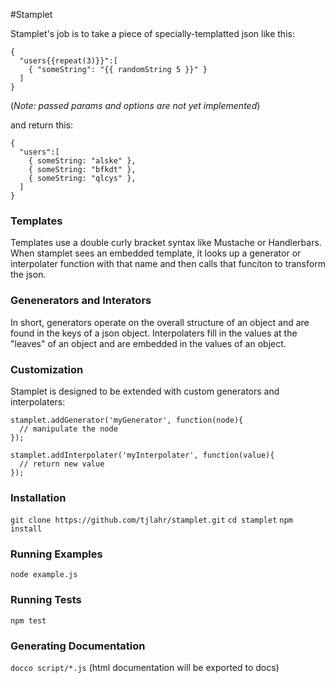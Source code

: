 #Stamplet

Stamplet's job is to take a piece of specially-templatted json like this:

```
{
  "users{{repeat(3)}}":[
    { "someString": "{{ randomString 5 }}" }
  ]
}
```
(*Note: passed params and options are not yet implemented*)

and return this:
```
{
  "users":[
    { someString: "alske" },
    { someString: "bfkdt" },
    { someString: "qlcys" },
  ]
}
```

### Templates
Templates use a double curly bracket syntax like Mustache or Handlerbars. When
stamplet sees an embedded template, it looks up a generator or interpolater
function with that name and then calls that funciton to transform the json.

### Genenerators and Interators
In short, generators operate on the overall structure of an object and are found
in the keys of a json object. Interpolaters fill in the values at the "leaves"
of an object and are embedded in the values of an object.

### Customization
Stamplet is designed to be extended with custom generators and interpolaters:

```
stamplet.addGenerator('myGenerator', function(node){
  // manipulate the node
});

stamplet.addInterpolater('myInterpolater', function(value){
  // return new value
});
```
### Installation
``` git clone https://github.com/tjlahr/stamplet.git ```
``` cd stamplet ```
``` npm install ```

### Running Examples
``` node example.js ```

### Running Tests
``` npm test ```

### Generating Documentation
``` docco script/*.js ```
(html documentation will be exported to docs)
